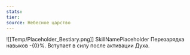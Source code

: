 ```yaml
---
stats: 
tier: 
source: Небесное царство
---
```

![[Temp/Placeholder_Bestiary.png]]
SkillNamePlaceholder
Перезарядка навыков -{0}%. Вступает в силу после активации Духа.
